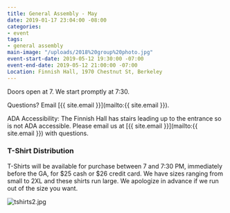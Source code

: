 ```yaml
---
title: General Assembly - May
date: 2019-01-17 23:04:00 -08:00
categories:
- event
tags:
- general assembly
main-image: "/uploads/2018%20group%20photo.jpg"
event-start-date: 2019-05-12 19:30:00 -07:00
event-end-date: 2019-05-12 21:00:00 -07:00
Location: Finnish Hall, 1970 Chestnut St, Berkeley
---
```


Doors open at 7. We start promptly at 7:30.

Questions? Email [{{ site.email }}](mailto:{{ site.email }}).

ADA Accessibility: The Finnish Hall has stairs leading up to the entrance so is not ADA accessible. Please email us at [{{ site.email }}](mailto:{{ site.email }}) with questions.

### T-Shirt Distribution

T-Shirts will be available for purchase between 7 and 7:30 PM, immediately before the GA, for $25 cash or $26 credit card. We have sizes ranging from small to 2XL and these shirts run large. We apologize in advance if we run out of the size you want.

![tshirts2.jpg](/uploads/tshirts2.jpg)
